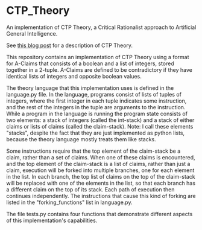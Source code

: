 # CTP_Theory
An implementation of CTP Theory, a Critical Rationalist approach to Artificial General Intelligence.

See [this blog post](https://www.ellahoeppner.com/ctp-theory-a-critical-rationalist-approach-to-agi/) for a description of CTP Theory.

This repository contains an implementation of CTP Theory using a format for A-Claims that consists of a boolean and a list of integers, stored together in a 2-tuple. A-Claims are defined to be contradictory if they have identical lists of integers and opposite boolean values.

The theory language that this implementation uses is defined in the language.py file. In the language, programs consist of lists of tuples of integers, where the first integer in each tuple indicates some instruction, and the rest of the integers in the tuple are arguments to the instruction. While a program in the language is running the program state consists of two elements: a stack of integers (called the int-stack) and a stack of either claims or lists of claims (called the claim-stack). Note: I call these elements "stacks", despite the fact that they are just implemented as python lists, because the theory language mostly treats them like stacks.

Some instructions require that the top element of the claim-stack be a claim, rather than a set of claims. When one of these claims is encountered, and the top element of the claim-stack is a list of claims, rather than just a claim, execution will be forked into multiple branches, one for each element in the list. In each branch, the top list of claims on the top of the claim-stack will be replaced with one of the elements in the list, so that each branch has a different claim on the top of its stack. Each path of execution then continues independently. The instructions that cause this kind of forking are listed in the "forking_functions" list in language.py.

The file tests.py contains four functions that demonstrate different aspects of this implementation's capabilities.
